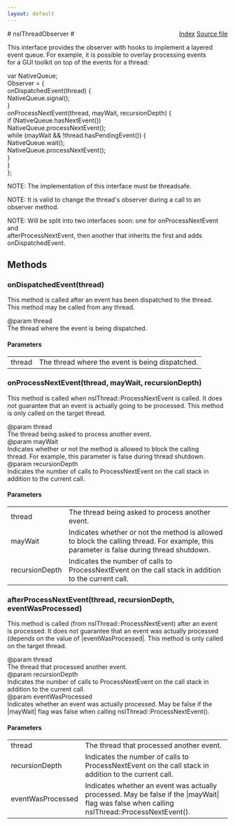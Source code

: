 ```yaml
---
layout: default
---
```

<div class='links' style='float:right'><a href="../index.html">Index</a>
<a href="http://dxr.mozilla.org/mozilla-central/source/xpcom/threads/nsIThreadInternal.idl">Source file</a>
</div>
# nsIThreadObserver #
  
This interface provides the observer with hooks to implement a layered  
event queue.  For example, it is possible to overlay processing events  
for a GUI toolkit on top of the events for a thread:  
  
  var NativeQueue;  
  Observer = {  
    onDispatchedEvent(thread) {  
      NativeQueue.signal();  
    }  
    onProcessNextEvent(thread, mayWait, recursionDepth) {  
      if (NativeQueue.hasNextEvent())  
        NativeQueue.processNextEvent();  
      while (mayWait && !thread.hasPendingEvent()) {  
        NativeQueue.wait();  
        NativeQueue.processNextEvent();  
      }  
    }  
  };  
  
NOTE: The implementation of this interface must be threadsafe.  
  
NOTE: It is valid to change the thread's observer during a call to an  
      observer method.  
  
NOTE: Will be split into two interfaces soon: one for onProcessNextEvent and  
      afterProcessNextEvent, then another that inherits the first and adds  
      onDispatchedEvent.  
  

## Methods ##

### onDispatchedEvent(thread) ###
  
This method is called after an event has been dispatched to the thread.  
This method may be called from any thread.   
  
@param thread  
  The thread where the event is being dispatched.  
  

#### Parameters ####

<table>

<tr>
<td>thread</td>
<td>  The thread where the event is being dispatched.  
</td>
</tr>

</table>

### onProcessNextEvent(thread, mayWait, recursionDepth) ###
  
This method is called when nsIThread::ProcessNextEvent is called.  It does  
not guarantee that an event is actually going to be processed.  This method  
is only called on the target thread.  
  
@param thread  
  The thread being asked to process another event.  
@param mayWait  
  Indicates whether or not the method is allowed to block the calling  
  thread.  For example, this parameter is false during thread shutdown.  
@param recursionDepth  
  Indicates the number of calls to ProcessNextEvent on the call stack in  
  addition to the current call.  
  

#### Parameters ####

<table>

<tr>
<td>thread</td>
<td>  The thread being asked to process another event.  
</td>
</tr>

<tr>
<td>mayWait</td>
<td>  Indicates whether or not the method is allowed to block the calling  
  thread.  For example, this parameter is false during thread shutdown.  
</td>
</tr>

<tr>
<td>recursionDepth</td>
<td>  Indicates the number of calls to ProcessNextEvent on the call stack in  
  addition to the current call.  
</td>
</tr>

</table>

### afterProcessNextEvent(thread, recursionDepth, eventWasProcessed) ###
  
This method is called (from nsIThread::ProcessNextEvent) after an event  
is processed.  It does not guarantee that an event was actually processed  
(depends on the value of |eventWasProcessed|.  This method is only called  
on the target thread.  
  
@param thread  
  The thread that processed another event.  
@param recursionDepth  
  Indicates the number of calls to ProcessNextEvent on the call stack in  
  addition to the current call.  
@param eventWasProcessed  
  Indicates whether an event was actually processed. May be false if the  
  |mayWait| flag was false when calling nsIThread::ProcessNextEvent().  
  

#### Parameters ####

<table>

<tr>
<td>thread</td>
<td>  The thread that processed another event.  
</td>
</tr>

<tr>
<td>recursionDepth</td>
<td>  Indicates the number of calls to ProcessNextEvent on the call stack in  
  addition to the current call.  
</td>
</tr>

<tr>
<td>eventWasProcessed</td>
<td>  Indicates whether an event was actually processed. May be false if the  
  |mayWait| flag was false when calling nsIThread::ProcessNextEvent().  
</td>
</tr>

</table>
